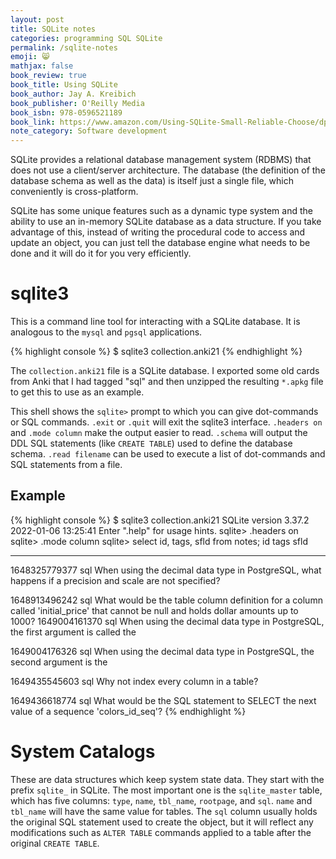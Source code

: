 ```yaml
---
layout: post
title: SQLite notes
categories: programming SQL SQLite
permalink: /sqlite-notes
emoji: 😸
mathjax: false
book_review: true
book_title: Using SQLite
book_author: Jay A. Kreibich
book_publisher: O'Reilly Media
book_isbn: 978-0596521189
book_link: https://www.amazon.com/Using-SQLite-Small-Reliable-Choose/dp/0596521189
note_category: Software development
---
```


SQLite provides a relational database management system (RDBMS) that does not use a client/server architecture. The database (the definition of the database schema as well as the data) is itself just a single file, which conveniently is cross-platform.

SQLite has some unique features such as a dynamic type system and the ability to use an in-memory SQLite database as a data structure. If you take advantage of this, instead of writing the procedural code to access and update an object, you can just tell the database engine what needs to be done and it will do it for you very efficiently.

# sqlite3

This is a command line tool for interacting with a SQLite database. It is analogous to the `mysql` and `pgsql` applications.

{% highlight console %}
 $ sqlite3 collection.anki21
{% endhighlight %}

The `collection.anki21` file is a SQLite database. I exported some old cards from Anki that I had tagged "sql" and then unzipped the resulting `*.apkg` file to get this to use as an example.

This shell shows the `sqlite>` prompt to which you can give dot-commands or SQL commands. `.exit` or `.quit` will exit the sqlite3 interface. `.headers on` and `.mode column` make the output easier to read. `.schema` will output the DDL SQL statements (like `CREATE TABLE`) used to define the database schema. `.read filename` can be used to execute a list of dot-commands and SQL statements from a file.

## Example

{% highlight console %}
 $ sqlite3 collection.anki21
SQLite version 3.37.2 2022-01-06 13:25:41
Enter ".help" for usage hints.
sqlite> .headers on
sqlite> .mode column
sqlite> select id, tags, sfld from notes;
id             tags   sfld

-------------  -----  --------------------------------------------------------------------------------------------------------------------------------------
1648325779377   sql   When using the decimal data type in PostgreSQL, what happens if a precision and scale are not specified?

1648913496242   sql   What would be the table column definition for a column called 'initial_price' that cannot be null and holds dollar amounts up to 1000?
1649004161370   sql   When using the decimal data type in PostgreSQL, the first argument is called the

1649004176326   sql   When using the decimal data type in PostgreSQL, the second argument is the

1649435545603   sql   Why not index every column in a table?

1649436618774   sql   What would be the SQL statement to SELECT the next value of a sequence 'colors_id_seq'?
{% endhighlight %}

# System Catalogs

These are data structures which keep system state data. They start with the prefix `sqlite_` in SQLite. The most important one is the `sqlite_master` table, which has five columns: `type`, `name`, `tbl_name`, `rootpage`, and `sql`. `name` and `tbl_name` will have the same value for tables. The `sql` column usually holds the original SQL statement used to create the object, but it will reflect any modifications such as `ALTER TABLE` commands applied to a table after the original `CREATE TABLE`.
